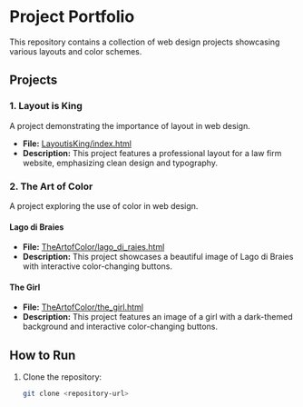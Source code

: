 # Project Portfolio

This repository contains a collection of web design projects showcasing various layouts and color schemes.

## Projects

### 1. Layout is King

A project demonstrating the importance of layout in web design.

- **File:** [LayoutisKing/index.html](LayoutisKing/index.html)
- **Description:** This project features a professional layout for a law firm website, emphasizing clean design and typography.

### 2. The Art of Color

A project exploring the use of color in web design.

#### Lago di Braies

- **File:** [TheArtofColor/lago_di_raies.html](TheArtofColor/lago_di_raies.html)
- **Description:** This project showcases a beautiful image of Lago di Braies with interactive color-changing buttons.

#### The Girl

- **File:** [TheArtofColor/the_girl.html](TheArtofColor/the_girl.html)
- **Description:** This project features an image of a girl with a dark-themed background and interactive color-changing buttons.

## How to Run

1. Clone the repository:
   ```sh
   git clone <repository-url>
   ```
